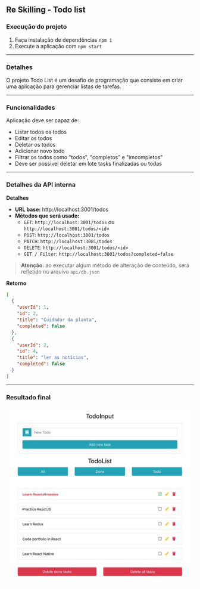 ## Re Skilling - Todo list

### Execução do projeto

1. Faça instalação de dependências `npm i`
2. Execute a aplicação com `npm start`

---
### Detalhes
O projeto Todo List é um desafio de programação que consiste em criar uma aplicação para gerenciar listas de tarefas.

---
### Funcionalidades

Aplicação deve ser capaz de:

- Listar todos os todos
- Editar os todos
- Deletar os todos
- Adicionar novo todo
- Filtrar os todos como "todos", "completos" e "imcompletos"
- Deve ser possivel deletar em lote tasks finalizadas ou todas

---
### Detalhes da API interna

**Detalhes**

- **URL base:** http://localhost:3001/todos
- **Métodos que será usado:** 
  - `GET`: `http://localhost:3001/todos` ou `http://localhost:3001/todos/<id>`
  - `POST`: `http://localhost:3001/todos`
  - `PATCH`: `http://localhost:3001/todos`
  - `DELETE`: `http://localhost:3001/todos/<id>`
  - `GET / Filter`: `http://localhost:3001/todos?completed=false`

> **Atenção:** ao executar algum método de alteração de conteúdo, será refletido no arquivo `api/db.json`

**Retorno**

```json
[
  {
    "userId": 1,
    "id": 2,
    "title": "Cuidadar da planta",
    "completed": false
  },
  {
    "userId": 2,
    "id": 4,
    "title": "ler as notícias",
    "completed": false
  }
]
```

---
### Resultado final
![Todo list](./resources/todolist.jpg)